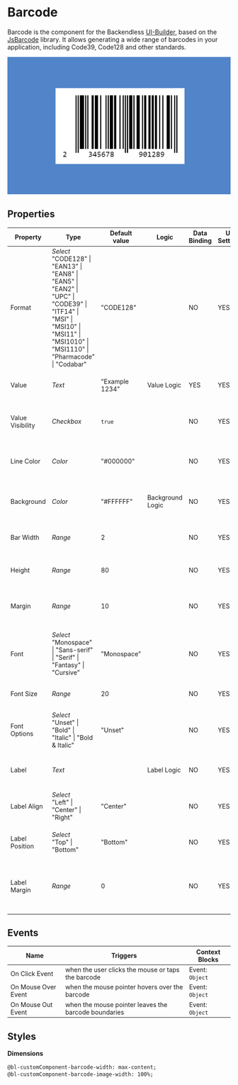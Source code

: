 # Barcode

Barcode is the component for the Backendless [UI-Builder](https://backendless.com/developers/#ui-builder), based on the
[JsBarcode](https://github.com/lindell/JsBarcode) library. It allows generating a wide range of barcodes in your application, including Code39, Code128 and other standards.

<p align="center">
  <img src="./thumbnail.png" alt="main thumbnail" width="780"/>
</p>

## Properties

| Property         | Type                                                                                                                                                                                    | Default value  | Logic            | Data Binding | UI Setting | Description                                                     |
|------------------|-----------------------------------------------------------------------------------------------------------------------------------------------------------------------------------------|----------------|------------------|--------------|------------|-----------------------------------------------------------------|
| Format           | *Select* <br/> "CODE128" \| "EAN13" \| "EAN8" \| "EAN5" \| "EAN2" \| "UPC" \| "CODE39" \| "ITF14" \| "MSI" \| "MSI10" \| "MSI11" \| "MSI1010" \| "MSI1110" \| "Pharmacode" \| "Codabar" | "CODE128"      |                  | NO           | YES        | Controls the format of the barcode.                             |
| Value            | *Text*                                                                                                                                                                                  | "Example 1234" | Value Logic      | YES          | YES        | Controls the value of the barcode.                              |
| Value Visibility | *Checkbox*                                                                                                                                                                              | `true`         |                  | NO           | YES        | Enables showing the value of the barcode.                       |
| Line Color       | *Color*                                                                                                                                                                                 | "#000000"      |                  | NO           | YES        | Controls the color of the bars and the label.                   |
| Background       | *Color*                                                                                                                                                                                 | "#FFFFFF"      | Background Logic | NO           | YES        | Controls the background of the barcode.                         |
| Bar Width        | *Range*                                                                                                                                                                                 | 2              |                  | NO           | YES        | Controls the width of a single bar.                             |
| Height           | *Range*                                                                                                                                                                                 | 80             |                  | NO           | YES        | Controls the height of the barcode.                             |
| Margin           | *Range*                                                                                                                                                                                 | 10             |                  | NO           | YES        | Controls the space margin around the barcode.                   |
| Font             | *Select* <br/> "Monospace" \| "Sans-serif" \| "Serif" \| "Fantasy" \| "Cursive"                                                                                                         | "Monospace"    |                  | NO           | YES        | Specifies the font used for the label in the generated barcode. |
| Font Size        | *Range*                                                                                                                                                                                 | 20             |                  | NO           | YES        | Controls the size of the label.                                 |
| Font Options     | *Select* <br/> "Unset" \| "Bold" \| "Italic" \| "Bold & Italic"                                                                                                                         | "Unset"        |                  | NO           | YES        | Specifies the bold or italic font for the barcode label.          |
| Label            | *Text*                                                                                                                                                                                  |                | Label Logic      | NO           | YES        | Overrides the displayed value.                            |
| Label Align      | *Select* <br/> "Left" \| "Center" \| "Right"                                                                                                                                            | "Center"       |                  | NO           | YES        | Controls the horizontal alignment of the label.                 |
| Label Position   | *Select* <br/> "Top" \| "Bottom"                                                                                                                                                        | "Bottom"       |                  | NO           | YES        | Controls the vertical position of the label.                    |
| Label Margin     | *Range*                                                                                                                                                                                 | 0              |                  | NO           | YES        | Controls the space between the barcode and the label.           |

## Events

| Name                | Triggers                                             | Context Blocks       |
|---------------------|------------------------------------------------------|----------------------|
| On Click Event      | when the user clicks the mouse or taps the barcode   | Event: `Object`      |
| On Mouse Over Event | when the mouse pointer hovers over the barcode       | Event: `Object`      |
| On Mouse Out Event  | when the mouse pointer leaves the barcode boundaries | Event: `Object`      |

## Styles

**Dimensions**

````
@bl-customComponent-barcode-width: max-content;
@bl-customComponent-barcode-image-width: 100%;
````
